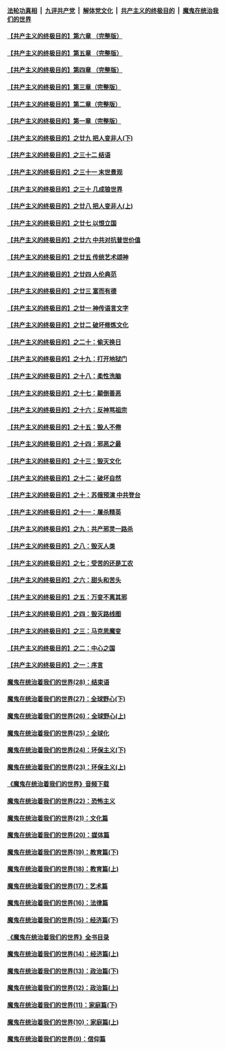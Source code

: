 ####  [法轮功真相](../../../../basic/blob/master/README.md?t=12300026) &nbsp;|&nbsp; [九评共产党](../../../../9ping.md/blob/master/README.md?t=12300026) &nbsp;|&nbsp; [解体党文化](../../../../jtdwh.md/blob/master/README.md?t=12300026)  &nbsp;|&nbsp; [共产主义的终极目的](../../../../gczydzjmd.md/blob/master/README.md?t=12300026) &nbsp;|&nbsp; [魔鬼在统治我们的世界](../../../../mgztzwmdsj.md/blob/master/README.md?t=12300026) 

#### [【共产主义的终极目的】第六章 （完整版）](../pages/nsc422/n11428913.md?t=12300026) 

#### [【共产主义的终极目的】第五章 （完整版）](../pages/nsc422/n11428912.md?t=12300026) 

#### [【共产主义的终极目的】第四章 （完整版）](../pages/nsc422/n11428907.md?t=12300026) 

#### [【共产主义的终极目的】第三章（完整版）](../pages/nsc422/n11428848.md?t=12300026) 

#### [【共产主义的终极目的】第二章（完整版）](../pages/nsc422/n11428831.md?t=12300026) 

#### [【共产主义的终极目的】第一章（完整版）](../pages/nsc422/n11417651.md?t=12300026) 

#### [【共产主义的终极目的】之廿九 把人变非人(下)](../pages/nsc422/n11344140.md?t=12300026) 

#### [【共产主义的终极目的】之三十二 结语](../pages/nsc422/n11360535.md?t=12300026) 

#### [【共产主义的终极目的】之三十一 末世景观](../pages/nsc422/n11351129.md?t=12300026) 

#### [【共产主义的终极目的】之三十 几成狼世界](../pages/nsc422/n11348280.md?t=12300026) 

#### [【共产主义的终极目的】之廿八 把人变非人(上)](../pages/nsc422/n11340492.md?t=12300026) 

#### [【共产主义的终极目的】之廿七 以恨立国](../pages/nsc422/n11336944.md?t=12300026) 

#### [【共产主义的终极目的】之廿六 中共对抗普世价值](../pages/nsc422/n11324785.md?t=12300026) 

#### [【共产主义的终极目的】之廿五 传统艺术颂神](../pages/nsc422/n11296396.md?t=12300026) 

#### [【共产主义的终极目的】之廿四 人伦典范](../pages/nsc422/n11296397.md?t=12300026) 

#### [【共产主义的终极目的】之廿三 富而有德](../pages/nsc422/n11283598.md?t=12300026) 

#### [【共产主义的终极目的】之廿一 神传语言文字](../pages/nsc422/n11263265.md?t=12300026) 

#### [【共产主义的终极目的】之廿二 破坏修炼文化](../pages/nsc422/n11245728.md?t=12300026) 

#### [【共产主义的终极目的】之二十：偷天换日](../pages/nsc422/n11238846.md?t=12300026) 

#### [【共产主义的终极目的】之十九：打开地狱门](../pages/nsc422/n11206376.md?t=12300026) 

#### [【共产主义的终极目的】之十八：柔性洗脑](../pages/nsc422/n11199994.md?t=12300026) 

#### [【共产主义的终极目的】之十七：颠倒善恶](../pages/nsc422/n11179782.md?t=12300026) 

#### [【共产主义的终极目的】之十六：反神骂祖宗](../pages/nsc422/n11166798.md?t=12300026) 

#### [【共产主义的终极目的】之十五：毁人不倦](../pages/nsc422/n11166792.md?t=12300026) 

#### [【共产主义的终极目的】之十四：邪恶之最](../pages/nsc422/n11150249.md?t=12300026) 

#### [【共产主义的终极目的】之十三：毁灭文化](../pages/nsc422/n11135227.md?t=12300026) 

#### [【共产主义的终极目的】之十二：破坏自然](../pages/nsc422/n11135214.md?t=12300026) 

#### [【共产主义的终极目的】之十：苏俄预演 中共登台](../pages/nsc422/n11118424.md?t=12300026) 

#### [【共产主义的终极目的】之十一：屠杀精英](../pages/nsc422/n11118442.md?t=12300026) 

#### [【共产主义的终极目的】之九：共产邪灵一路杀](../pages/nsc422/n11114139.md?t=12300026) 

#### [【共产主义的终极目的】之八：毁灭人类](../pages/nsc422/n11108503.md?t=12300026) 

#### [【共产主义的终极目的】之七：受苦的还是工农](../pages/nsc422/n11101809.md?t=12300026) 

#### [【共产主义的终极目的】之六：甜头和苦头](../pages/nsc422/n11096971.md?t=12300026) 

#### [【共产主义的终极目的】之五：万变不离其邪](../pages/nsc422/n11091285.md?t=12300026) 

#### [【共产主义的终极目的】之四：毁灭路线图](../pages/nsc422/n11086284.md?t=12300026) 

#### [【共产主义的终极目的】之三：马克思魔变](../pages/nsc422/n11061941.md?t=12300026) 

#### [【共产主义的终极目的】之二：中心之国](../pages/nsc422/n11047728.md?t=12300026) 

#### [【共产主义的终极目的】之一：序言](../pages/nsc422/n11086077.md?t=12300026) 

#### [魔鬼在统治着我们的世界(28)：结束语](../pages/nsc422/n10936246.md?t=12300026) 

#### [魔鬼在统治着我们的世界(27)：全球野心(下)](../pages/nsc422/n10928319.md?t=12300026) 

#### [魔鬼在统治着我们的世界(26)：全球野心(上)](../pages/nsc422/n10900318.md?t=12300026) 

#### [魔鬼在统治着我们的世界(25)：全球化](../pages/nsc422/n10788205.md?t=12300026) 

#### [魔鬼在统治着我们的世界(24)：环保主义(下)](../pages/nsc422/n10695307.md?t=12300026) 

#### [魔鬼在统治着我们的世界(23)：环保主义(上)](../pages/nsc422/n10688613.md?t=12300026) 

#### [《魔鬼在统治着我们的世界》音频下载](../pages/nsc422/n10635553.md?t=12300026) 

#### [魔鬼在统治着我们的世界(22)：恐怖主义](../pages/nsc422/n10614727.md?t=12300026) 

#### [魔鬼在统治着我们的世界(21)：文化篇](../pages/nsc422/n10597706.md?t=12300026) 

#### [魔鬼在统治着我们的世界(20)：媒体篇](../pages/nsc422/n10586579.md?t=12300026) 

#### [魔鬼在统治着我们的世界(19)：教育篇(下)](../pages/nsc422/n10564808.md?t=12300026) 

#### [魔鬼在统治着我们的世界(18)：教育篇(上)](../pages/nsc422/n10526970.md?t=12300026) 

#### [魔鬼在统治着我们的世界(17)：艺术篇](../pages/nsc422/n10499093.md?t=12300026) 

#### [魔鬼在统治着我们的世界(16)：法律篇](../pages/nsc422/n10485969.md?t=12300026) 

#### [魔鬼在统治着我们的世界(15)：经济篇(下)](../pages/nsc422/n10469975.md?t=12300026) 

#### [《魔鬼在统治着我们的世界》全书目录](../pages/nsc422/n10464261.md?t=12300026) 

#### [魔鬼在统治着我们的世界(14)：经济篇(上)](../pages/nsc422/n10457370.md?t=12300026) 

#### [魔鬼在统治着我们的世界(13)：政治篇(下)](../pages/nsc422/n10448270.md?t=12300026) 

#### [魔鬼在统治着我们的世界(12)：政治篇(上)](../pages/nsc422/n10444576.md?t=12300026) 

#### [魔鬼在统治着我们的世界(11)：家庭篇(下)](../pages/nsc422/n10440961.md?t=12300026) 

#### [魔鬼在统治着我们的世界(10)：家庭篇(上)](../pages/nsc422/n10435448.md?t=12300026) 

#### [魔鬼在统治着我们的世界(9)：信仰篇](../pages/nsc422/n10432159.md?t=12300026) 

